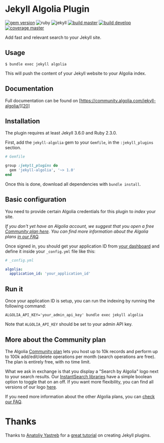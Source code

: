 # Jekyll Algolia Plugin

[![gem version][1]][16]
![ruby][2]
![jekyll][3]
[![build master][4]][17]
[![build develop][6]][17]
[![coverage master][5]][18]

Add fast and relevant search to your Jekyll site.

## Usage

```shell
$ bundle exec jekyll algolia
```

This will push the content of your Jekyll website to your Algolia index.

## Documentation

Full documentation can be found on
[https://community.algolia.com/jekyll-algolia/][20]

## Installation

The plugin requires at least Jekyll 3.6.0 and Ruby 2.3.0.

First, add the `jekyll-algolia` gem to your `Gemfile`, in the `:jekyll_plugins`
section.

```ruby
# Gemfile

group :jekyll_plugins do
  gem 'jekyll-algolia', '~> 1.0'
end
```

Once this is done, download all dependencies with `bundle install`.

## Basic configuration

You need to provide certain Algolia credentials for this plugin to _index_ your
site.

_If you don't yet have an Algolia account, we suggest that you open a free
[Community plan here][8]. You can find more information about the Algolia plans
[in our FAQ][10]._

Once signed in, you should get your application ID from [your dashboard][9] and
define it inside your `_config.yml` file like this:

```yaml
# _config.yml

algolia:
  application_id: 'your_application_id'
```

## Run it

Once your application ID is setup, you can run the indexing by running the
following command:

```shell
ALGOLIA_API_KEY='your_admin_api_key' bundle exec jekyll algolia
```

Note that `ALGOLIA_API_KEY` should be set to your admin API key.

## More about the Community plan

The Algolia [Community plan][11] lets you host up to 10k records and perform up
to 100k add/edit/delete operations per month (search operations are free). The
plan is entirely free, with no time limit.

What we ask in exchange is that you display a "Search by Algolia" logo next to
your search results. Our [InstantSearch libraries][12] have a simple boolean
option to toggle that on an off. If you want more flexibility, you can find
all versions of our logo [here][13].

If you need more information about the other Algolia plans, you can [check our
FAQ][10].

# Thanks

Thanks to [Anatoliy Yastreb][14] for a [great tutorial][15] on creating Jekyll
plugins.

[1]: https://badge.fury.io/rb/jekyll-algolia.svg

[2]: https://img.shields.io/badge/ruby-%3E%3D%202.3.0-green.svg

[3]: https://img.shields.io/badge/jekyll-%3E%3D%203.6.0-green.svg

[4]: https://img.shields.io/badge/dynamic/json.svg?label=build%3Amaster&query=value&uri=https%3A%2F%2Fimg.shields.io%2Ftravis%2Falgolia%2Fjekyll-algolia.json%3Fbranch%3Dmaster

[5]: https://coveralls.io/repos/github/algolia/jekyll-algolia/badge.svg?branch=master

[6]: https://img.shields.io/badge/dynamic/json.svg?label=build%3Adevelop&query=value&uri=https%3A%2F%2Fimg.shields.io%2Ftravis%2Falgolia%2Fjekyll-algolia.json%3Fbranch%3Ddevelop

[7]: https://coveralls.io/repos/github/algolia/jekyll-algolia/badge.svg?branch=develop

[8]: #more-about-the-community-plan

[9]: https://www.algolia.com/api-keys

[10]: https://community.algolia.com/jekyll-algolia/faq.html#how-many-records-will-the-plugin-need

[11]: https://www.algolia.com/users/sign_up/hacker

[12]: https://community.algolia.com/instantsearch.js/

[13]: https://www.algolia.com/press#resources

[14]: https://github.com/ayastreb/

[15]: https://ayastreb.me/writing-a-jekyll-plugin/

[16]: https://rubygems.org/gems/jekyll-algolia

[17]: https://travis-ci.org/algolia/jekyll-algolia

[18]: https://coveralls.io/github/algolia/jekyll-algolia?branch=master

[19]: https://coveralls.io/github/algolia/jekyll-algolia?branch=develop

[20]: https://community.algolia.com/jekyll-algolia/getting-started.html
